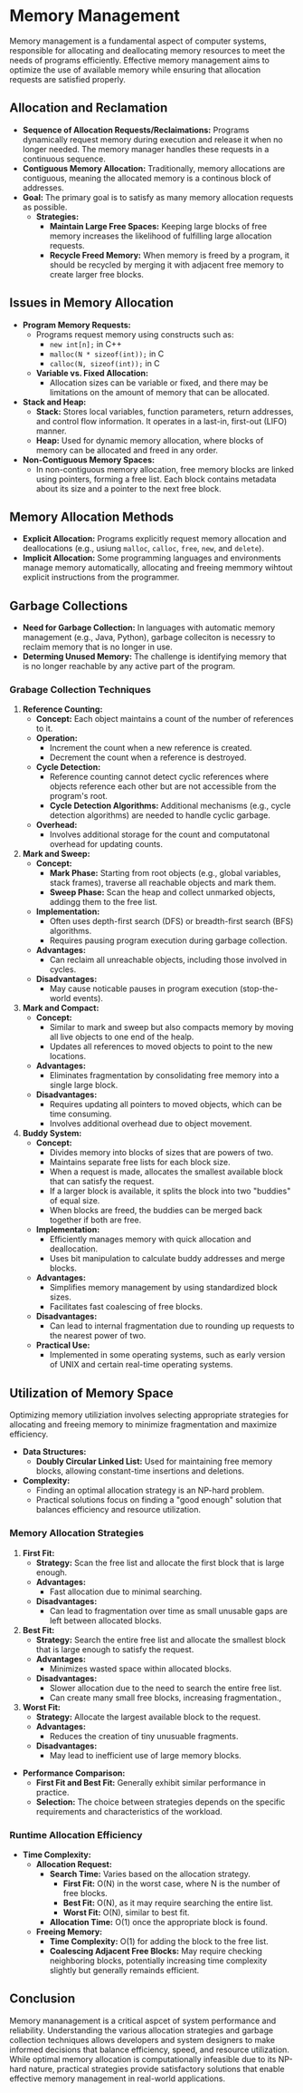 # Memory Management

Memory management is a fundamental aspect of computer systems, responsible for allocating and deallocating memory resources to meet the needs of programs efficiently. Effective memory management aims to optimize the use of available memory while ensuring that allocation requests are satisfied properly.

## Allocation and Reclamation
- **Sequence of Allocation Requests/Reclaimations:** Programs dynamically request memory during execution and release it when no longer needed. The memory manager handles these requests in a continuous sequence.
- **Contiguous Memory Allocation:** Traditionally, memory allocations are contiguous, meaning the allocated memory is a continous block of addresses.
- **Goal:** The primary goal is to satisfy as many memory allocation requests as possible.
    - **Strategies:**
        - **Maintain Large Free Spaces:** Keeping large blocks of free memory increases the likelihood of fulfilling large allocation requests.
        - **Recycle Freed Memory:** When memory is freed by a program, it should be recycled by merging it with adjacent free memory to create larger free blocks.

## Issues in Memory Allocation
- **Program Memory Requests:**
    - Programs request memory using constructs such as:
        - `new int[n];` in C++
        - `malloc(N * sizeof(int));` in C
        - `calloc(N, sizeof(int));` in C
    - **Variable vs. Fixed Allocation:**
        - Allocation sizes can be variable or fixed, and there may be limitations on the amount of memory that can be allocated.
- **Stack and Heap:**
    - **Stack:** Stores local variables, function parameters, return addresses, and control flow information. It operates in a last-in, first-out (LIFO) manner.
    - **Heap:** Used for dynamic memory allocation, where blocks of memory can be allocated and freed in any order.
- **Non-Contiguous Memory Spaces:**
    - In non-contiguous memory allocation, free memory blocks are linked using pointers, forming a free list. Each block contains metadata about its size and a pointer to the next free block.

## Memory Allocation Methods
- **Explicit Allocation:** Programs explicitly request memory allocation and deallocations (e.g., usiung `malloc`, `calloc`, `free`, `new`, and `delete`).
- **Implicit Allocation:** Some programming languages and environments manage memory automatically, allocating and freeing memmory wihtout explicit instructions from the programmer.

## Garbage Collections
- **Need for Garbage Collection:** In languages with automatic memory management (e.g., Java, Python), garbage colleciton is necessry to reclaim memory that is no longer in use.
- **Determing Unused Memory:** The challenge is identifying memory that is no longer reachable by any active part of the program.

### Grabage Collection Techniques
1. **Reference Counting:**
    - **Concept:** Each object maintains a count of the number of references to it.
    - **Operation:**
        - Increment the count when a new reference is created.
        - Decrement the count when a reference is destroyed.
    - **Cycle Detection:**
        - Reference counting cannot detect cyclic references where objects reference each other but are not accessible from the program's root.
        - **Cycle Detection Algorithms:** Additional mechanisms (e.g., cycle detection algorithms) are needed to handle cyclic garbage.
    - **Overhead:**
        - Involves additional storage for the count and computatonal overhead for updating counts.
2. **Mark and Sweep:**
    - **Concept:** 
        - **Mark Phase:** Starting from root objects (e.g., global variables, stack frames), traverse all reachable objects and mark them.
        - **Sweep Phase:** Scan the heap and collect unmarked objects, addingg them to the free list.
    - **Implementation:**
        - Often uses depth-first search (DFS) or breadth-first search (BFS) algorithms.
        - Requires pausing program execution during garbage collection.
    - **Advantages:**
        - Can reclaim all unreachable objects, including those involved in cycles.
    - **Disadvantages:**
        - May cause noticable pauses in program execution (stop-the-world events).
3. **Mark and Compact:**
    - **Concept:**
        - Similar to mark and sweep but also compacts memory by moving all live objects to one end of the healp.
        - Updates all references to moved objects to point to the new locations.
    - **Advantages:**
        - Eliminates fragmentation by consolidating free memory into a single large block.
    - **Disadvantages:**
        - Requires updating all pointers to moved objects, which can be time consuming.
        - Involves additional overhead due to object movement.
4. **Buddy System:**
    - **Concept:**
        - Divides memory into blocks of sizes that are powers of two.
        - Maintains separate free lists for each block size.
        - When a request is made, allocates the smallest available block that can satisfy the request.
        - If a larger block is available, it splits the block into two "buddies" of equal size.
        - When blocks are freed, the buddies can be merged back together if both are free.
    - **Implementation:**
        - Efficiently manages memory with quick allocation and deallocation.
        - Uses bit manipulation to calculate buddy addresses and merge blocks.
    - **Advantages:**
        - Simplifies memory management by using standardized block sizes.
        - Facilitates fast coalescing of free blocks.
    - **Disadvantages:**
        - Can lead to internal fragmentation due to rounding up requests to the nearest power of two.
    - **Practical Use:**
        - Implemented in some operating systems, such as early version of UNIX and certain real-time operating systems.
    
## Utilization of Memory Space
Optimizing memory utiliziation involves selecting appropriate strategies for allocating and freeing memory to minimize fragmentation and maximize efficiency.
- **Data Structures:**
    - **Doubly Circular Linked List:** Used for maintaining free memory blocks, allowing constant-time insertions and deletions.
- **Complexity:**
    - Finding an optimal allocation strategy is an NP-hard problem.
    - Practical solutions focus on finding a "good enough" solution that balances efficiency and resource utilization.

### Memory Allocation Strategies
1. **First Fit:**
    - **Strategy:** Scan the free list and allocate the first block that is large enough.
    - **Advantages:**
        - Fast allocation due to minimal searching.
    - **Disadvantages:**
        - Can lead to fragmentation over time as small unusable gaps are left between allocated blocks.
2. **Best Fit:**
    - **Strategy:** Search the entire free list and allocate the smallest block that is large enough to satisfy the request.
    - **Advantages:**
        - Minimizes wasted space within allocated blocks.
    - **Disadvantages:**
        - Slower allocation due to the need to search the entire free list.
        - Can create many small free blocks, increasing fragmentation.,
3. **Worst Fit:**
    - **Strategy:** Allocate the largest available block to the request.
    - **Advantages:**
        - Reduces the creation of tiny unusuable fragments.
    - **Disadvantages:**
        - May lead to inefficient use of large memory blocks.

- **Performance Comparison:**
    - **First Fit and Best Fit:** Generally exhibit similar performance in practice.
    - **Selection:** The choice between strategies depends on the specific requirements and characteristics of the workload.

### Runtime Allocation Efficiency
- **Time Complexity:**
    - **Allocation Request:**
        - **Search Time:** Varies based on the allocation strategy.
            - **First Fit:** O(N) in the worst case, where N is the number of free blocks.
            - **Best Fit:** O(N), as it may require searching the entire list.
            - **Worst Fit:** O(N), similar to best fit.
        - **Allocation Time:** O(1) once the appropriate block is found.
    - **Freeing Memory:**
        - **Time Complexity:** O(1) for adding the block to the free list.
        - **Coalescing Adjacent Free Blocks:** May require checking neighboring blocks, potentially increasing time complexity slightly but generally remainds efficient.

## Conclusion
Memory mananagement is a critical aspcet of system performance and reliability. Understanding the various allocation strategies and garbage collection techniques allows developers and system designers to make informed decisions that balance efficiency, speed, and resource utilization. While optimal memory allocation is computationally infeasible due to its NP-hard nature, practical strategies provide satisfactory solutions that enable effective memory management in real-world applications.